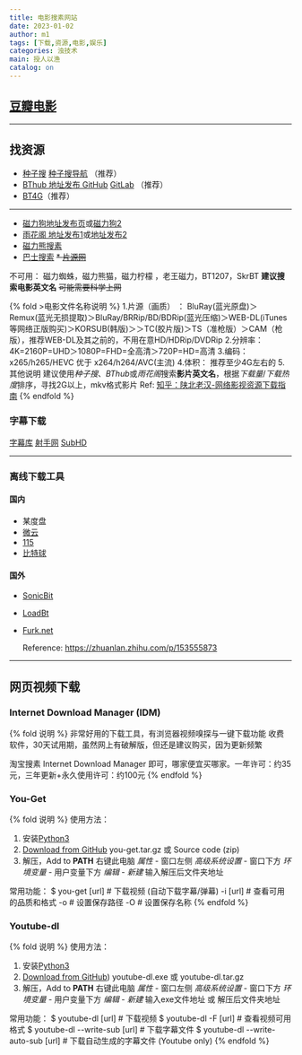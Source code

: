```yaml
---
title: 电影搜素网站
date: 2023-01-02
author: m1
tags: [下载,资源,电影,娱乐]
categories: 浊技术
main: 授人以渔
catalog: on
---
```

## [豆瓣电影](https://movie.douban.com/)

---

## 找资源

* [种子搜](https://www.zhongzidi9.com/) [种子搜导航](https://www.zhongzidizhi.com/) （推荐）
* [BThub 地址发布 GitHub](https://github.com/fwonggh/Bthub) [GitLab](https://gitlab.com/fwonggh/Bthub/-/blob/master/README.md) （推荐）
* [BT4G](https://bt4g.org/)（推荐）

---

* [磁力狗地址发布页](https://磁力狗.com/)或[磁力狗2](http://clg88.cc)
* [雨花阁 地址发布1](https://github.com/yuhuage/dizhi)或[地址发布2](https://bitbucket.org/yuhuage/yuhuage/src/master/)
* [磁力熊搜素](https://www.cilixiong.com/search/)
* [巴士搜索](http://bashi5.com)
~~* [片源网](https://pianyuan.org)~~

不可用：
磁力蜘蛛，磁力熊猫，磁力柠檬 ，老王磁力，BT1207，SkrBT
**建议搜索电影英文名**
~~可能需要科学上网~~

{% fold >电影文件名称说明 %}
1.片源（画质） ：
BluRay(蓝光原盘)＞Remux(蓝光无损提取)＞BluRay/BRRip/BD/BDRip(蓝光压缩)＞WEB-DL(iTunes等网络正版购买)＞KORSUB(韩版)＞＞TC(胶片版)＞TS（准枪版）＞CAM（枪版），推荐WEB-DL及其之前的，不用在意HD/HDRip/DVDRip
2.分辨率：   4K=2160P=UHD＞1080P=FHD=全高清＞720P=HD=高清
3.编码：     x265/h265/HEVC 优于 x264/h264/AVC(主流)
4.体积：     推荐至少4G左右的
5.其他说明 建议使用*种子搜*、*BThub*或*雨花阁*搜索**影片英文名**，根据*下载量*/*下载热度*排序，寻找2G以上，mkv格式影片
    Ref: [知乎：陕北老汉-网络影视资源下载指南](https://zhuanlan.zhihu.com/p/28715214)
{% endfold %}

### 字幕下载

[字幕库](http://zimuku.org)
[射手网](https://assrt.net/)
[SubHD](https://subhd.tv)

<!--
[字幕天堂](http://www.zmtiantang.cc/)
[字幕下载](http://www.zmxiazai.com/)
-->
---

### 离线下载工具

#### 国内

* 某度盘
* [微云](https://www.weiyun.com)
* [115](https://115.com)
* [比特球](https://pan.bitqiu.com/)

#### 国外

* [SonicBit](https://dash.sonicbit.net/)
* [LoadBt](https://www.loadbt.com/files)
* [Furk.net](https://www.furk.net/)

    Reference: https://zhuanlan.zhihu.com/p/153555873

---

## 网页视频下载

### Internet Download Manager (IDM)

{% fold 说明 %}
非常好用的下载工具，有浏览器视频嗅探与一键下载功能
收费软件，30天试用期，虽然网上有破解版，但还是建议购买，因为更新频繁

淘宝搜素 Internet Download Manager 即可，哪家便宜买哪家。一年许可：约35元，三年更新+永久使用许可：约100元
{% endfold %}

### You-Get

{% fold 说明 %}
使用方法：

1. 安装[Python3](https://www.python.org/downloads/)
2. [Download from GitHub](https://github.com/soimort/you-get/releases) you-get.tar.gz 或 Source code (zip)
3. 解压，Add to **PATH**
   右键此电脑 *属性* - 窗口左侧 *高级系统设置* - 窗口下方 *环境变量* - 用户变量下方 *编辑* - *新建* 输入解压后文件夹地址

常用功能：
    $ you-get [url]  # 下载视频 (自动下载字幕/弹幕)
    -i [url]  # 查看可用的品质和格式
    -o  # 设置保存路径
    -O  # 设置保存名称
{% endfold %}

### Youtube-dl

{% fold 说明 %}
使用方法：

1. 安装[Python3](https://www.python.org/downloads/)
2. [Download from GitHub](https://github.com/ytdl-org/youtube-dl/releases)) youtube-dl.exe 或 youtube-dl.tar.gz
3. 解压，Add to **PATH**
    右键此电脑 *属性* - 窗口左侧 *高级系统设置* - 窗口下方 *环境变量* - 用户变量下方 *编辑* - *新建* 输入exe文件地址 或 解压后文件夹地址

常用功能：
    $ youtube-dl [url]  # 下载视频
    $ youtube-dl -F [url]  # 查看视频可用格式
    $ youtube-dl --write-sub [url]  # 下载字幕文件
    $ youtube-dl --write-auto-sub [url]  # 下载自动生成的字幕文件 (Youtube only)
{% endfold %}
